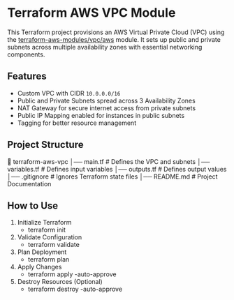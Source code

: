 # Terraform AWS VPC Module

This Terraform project provisions an AWS Virtual Private Cloud (VPC) using the [terraform-aws-modules/vpc/aws](https://registry.terraform.io/modules/terraform-aws-modules/vpc/aws/latest) module. It sets up public and private subnets across multiple availability zones with essential networking components.

## Features

- Custom VPC with CIDR `10.0.0.0/16`
- Public and Private Subnets spread across 3 Availability Zones
- NAT Gateway for secure internet access from private subnets
- Public IP Mapping enabled for instances in public subnets
- Tagging for better resource management

## Project Structure

📁 terraform-aws-vpc 
│── main.tf # Defines the VPC and subnets 
│── variables.tf # Defines input variables 
│── outputs.tf # Defines output values 
│── .gitignore # Ignores Terraform state files 
│── README.md # Project Documentation


## How to Use

1. Initialize Terraform
   - terraform init
2. Validate Configuration
   - terraform validate
3. Plan Deployment
   - terraform plan
4. Apply Changes
   - terraform apply -auto-approve
5. Destroy Resources (Optional)
   - terraform destroy -auto-approve


